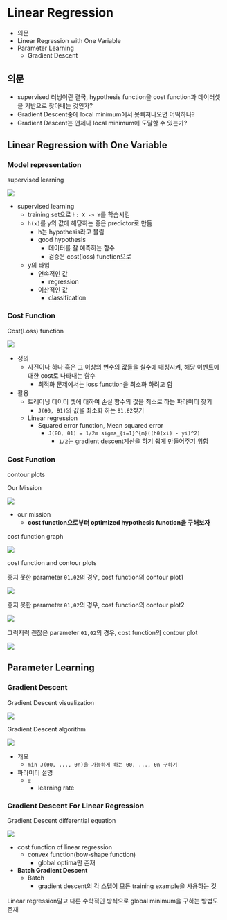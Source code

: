# Linear Regression

- 의문
- Linear Regression with One Variable
- Parameter Learning
  - Gradient Descent

## 의문

- supervised 러닝이란 결국, hypothesis function을 cost function과 데이터셋을 기반으로 찾아내는 것인가?
- Gradient Descent중에 local minimum에서 못빠져나오면 어떡하나?
- Gradient Descent는 언제나 local minimum에 도달할 수 있는가?

## Linear Regression with One Variable

### Model representation

supervised learning

![](./images/week1/linear_regression1.png)

- supervised learning
  - training set으로 `h: X -> Y`를 학습시킴
  - `h(x)`를 y의 값에 해당하는 좋은 predictor로 만듬
    - h는 hypothesis라고 불림
    - good hypothesis
      - 데이터를 잘 예측하는 함수
      - 검증은 cost(loss) function으로
  - y의 타입
    - 연속적인 값
      - regression
    - 이산적인 값
      - classification

### Cost Function

Cost(Loss) function

![](./images/week1/cost_function1.png)

- 정의
  - 사진이나 하나 혹은 그 이상의 변수의 값들을 실수에 매칭시켜, 해당 이벤트에 대한 cost로 나타내는 함수
    - 최적화 문제에서는 loss function을 최소화 하려고 함
- 활용
  - 트레이닝 데이터 셋에 대하여 손실 함수의 값을 최소로 하는 파라미터 찾기
    - `J(θ0, θ1)`의 값을 최소화 하는 `θ1,θ2`찾기
  - Linear regression
    - Squared error function, Mean squared error
      - `J(θ0, θ1) = 1/2m sigma_{i=1}^{m}((hθ(xi) - yi)^2)`
        - `1/2`는 gradient descent계산을 하기 쉽게 만들어주기 위함

### Cost Function

contour plots

Our Mission

![](./images/week1/cost_function2.png)

- our mission
  - **cost function으로부터 optimized hypothesis function을 구해보자**

cost function graph

![](./images/week1/minimize_cost_function1.png)

cost function and contour plots

좋지 못한 parameter `θ1,θ2`의 경우, cost function의 contour plot1

![](./images/week1/contour_plot1.png)

좋지 못한 parameter `θ1,θ2`의 경우, cost function의 contour plot2

![](./images/week1/contour_plot2.png)

그럭저럭 괜찮은 parameter `θ1,θ2`의 경우, cost function의 contour plot

![](./images/week1/contour_plot3.png)

## Parameter Learning

### Gradient Descent

Gradient Descent visualization

![](./images/week1/gradient_descent2.png)

Gradient Descent algorithm

![](./images/week1/gradient_descent1.gif)

- 개요
  - `min J(θ0, ..., θn)을 가능하게 하는 θ0, ..., θn 구하기`
- 파라미터 설명
  - `α`
    - learning rate

### Gradient Descent For Linear Regression

Gradient Descent differential equation

![](./images/week1/gradient_descent3.png)

- cost function of linear regression
  - convex function(bow-shape function)
    - global optima만 존재
- **Batch Gradient Descent**
  - Batch
    - gradient descent의 각 스텝이 모든 training example을 사용하는 것

Linear regression말고 다른 수학적인 방식으로 global minimum을 구하는 방법도 존재
